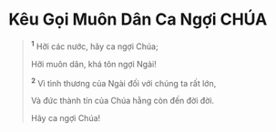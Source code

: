 # Kêu Gọi Muôn Dân Ca Ngợi CHÚA

> <sup><b>1</b></sup> Hỡi các nước, hãy ca ngợi Chúa;
> 
> Hỡi muôn dân, khá tôn ngợi Ngài!
> 
> <sup><b>2</b></sup> Vì tình thương của Ngài đối với chúng ta rất lớn,
> 
> Và đức thành tín của Chúa hằng còn đến đời đời.
> 
> Hãy ca ngợi Chúa!
>

